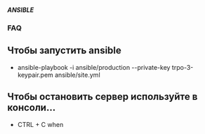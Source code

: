 ##### ANSIBLE
### FAQ
## Чтобы запустить ansible
* ansible-playbook -i ansible/production --private-key trpo-3-keypair.pem ansible/site.yml
## Чтобы остановить сервер используйте в консоли...
* CTRL + C when 
